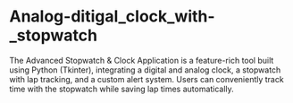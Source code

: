 # Analog-ditigal_clock_with-_stopwatch
The Advanced Stopwatch &amp; Clock Application is a feature-rich tool built using Python (Tkinter), integrating a digital and analog clock, a stopwatch with lap tracking, and a custom alert system. Users can conveniently track time with the stopwatch while saving lap times automatically. 
